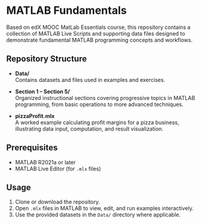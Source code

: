 # MATLAB Fundamentals
Based on edX MOOC MatLab Essentials course, this repository contains a collection of MATLAB Live Scripts and supporting data files designed to demonstrate fundamental MATLAB programming concepts and workflows.

## Repository Structure

- **Data/**  
  Contains datasets and files used in examples and exercises.

- **Section 1 – Section 5/**  
  Organized instructional sections covering progressive topics in MATLAB programming, from basic operations to more advanced techniques.

- **pizzaProfit.mlx**  
  A worked example calculating profit margins for a pizza business, illustrating data input, computation, and result visualization.

## Prerequisites

- MATLAB R2021a or later  
- MATLAB Live Editor (for `.mlx` files)

## Usage

1. Clone or download the repository.  
2. Open `.mlx` files in MATLAB to view, edit, and run examples interactively.  
3. Use the provided datasets in the `Data/` directory where applicable.
